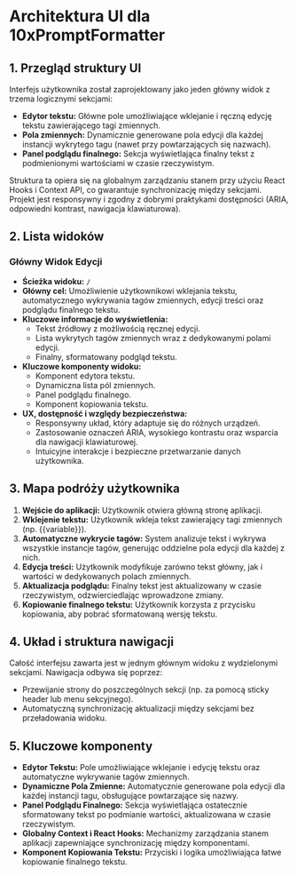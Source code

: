 # Architektura UI dla 10xPromptFormatter

## 1. Przegląd struktury UI

Interfejs użytkownika został zaprojektowany jako jeden główny widok z trzema logicznymi sekcjami:
- **Edytor tekstu:** Główne pole umożliwiające wklejanie i ręczną edycję tekstu zawierającego tagi zmiennych.
- **Pola zmiennych:** Dynamicznie generowane pola edycji dla każdej instancji wykrytego tagu (nawet przy powtarzających się nazwach).
- **Panel podglądu finalnego:** Sekcja wyświetlająca finalny tekst z podmienionymi wartościami w czasie rzeczywistym.

Struktura ta opiera się na globalnym zarządzaniu stanem przy użyciu React Hooks i Context API, co gwarantuje synchronizację między sekcjami. Projekt jest responsywny i zgodny z dobrymi praktykami dostępności (ARIA, odpowiedni kontrast, nawigacja klawiaturowa).

## 2. Lista widoków

### Główny Widok Edycji
- **Ścieżka widoku:** `/`
- **Główny cel:** Umożliwienie użytkownikowi wklejania tekstu, automatycznego wykrywania tagów zmiennych, edycji treści oraz podglądu finalnego tekstu.
- **Kluczowe informacje do wyświetlenia:**
  - Tekst źródłowy z możliwością ręcznej edycji.
  - Lista wykrytych tagów zmiennych wraz z dedykowanymi polami edycji.
  - Finalny, sformatowany podgląd tekstu.
- **Kluczowe komponenty widoku:**
  - Komponent edytora tekstu.
  - Dynamiczna lista pól zmiennych.
  - Panel podglądu finalnego.
  - Komponent kopiowania tekstu.
- **UX, dostępność i względy bezpieczeństwa:**
  - Responsywny układ, który adaptuje się do różnych urządzeń.
  - Zastosowanie oznaczeń ARIA, wysokiego kontrastu oraz wsparcia dla nawigacji klawiaturowej.
  - Intuicyjne interakcje i bezpieczne przetwarzanie danych użytkownika.

## 3. Mapa podróży użytkownika

1. **Wejście do aplikacji:** Użytkownik otwiera główną stronę aplikacji.
2. **Wklejenie tekstu:** Użytkownik wkleja tekst zawierający tagi zmiennych (np. {{variable}}).
3. **Automatyczne wykrycie tagów:** System analizuje tekst i wykrywa wszystkie instancje tagów, generując oddzielne pola edycji dla każdej z nich.
4. **Edycja treści:** Użytkownik modyfikuje zarówno tekst główny, jak i wartości w dedykowanych polach zmiennych.
5. **Aktualizacja podglądu:** Finalny tekst jest aktualizowany w czasie rzeczywistym, odzwierciedlając wprowadzone zmiany.
6. **Kopiowanie finalnego tekstu:** Użytkownik korzysta z przycisku kopiowania, aby pobrać sformatowaną wersję tekstu.

## 4. Układ i struktura nawigacji

Całość interfejsu zawarta jest w jednym głównym widoku z wydzielonymi sekcjami. Nawigacja odbywa się poprzez:
- Przewijanie strony do poszczególnych sekcji (np. za pomocą sticky header lub menu sekcyjnego).
- Automatyczną synchronizację aktualizacji między sekcjami bez przeładowania widoku.

## 5. Kluczowe komponenty

- **Edytor Tekstu:** Pole umożliwiające wklejanie i edycję tekstu oraz automatyczne wykrywanie tagów zmiennych.
- **Dynamiczne Pola Zmienne:** Automatycznie generowane pola edycji dla każdej instancji tagu, obsługujące powtarzające się nazwy.
- **Panel Podglądu Finalnego:** Sekcja wyświetlająca ostatecznie sformatowany tekst po podmianie wartości, aktualizowana w czasie rzeczywistym.
- **Globalny Context i React Hooks:** Mechanizmy zarządzania stanem aplikacji zapewniające synchronizację między komponentami.
- **Komponent Kopiowania Tekstu:** Przyciski i logika umożliwiająca łatwe kopiowanie finalnego tekstu. 
